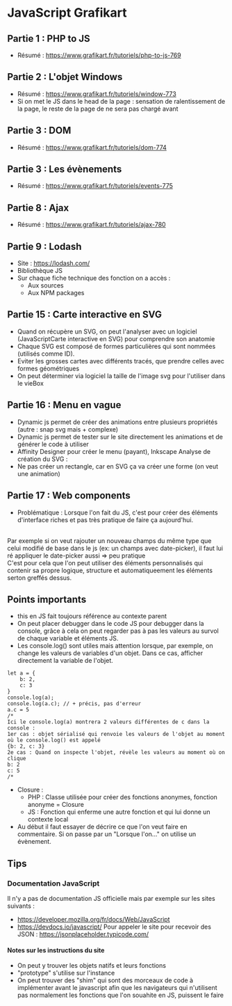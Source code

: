 # JavaScript Grafikart
## Partie 1 : PHP to JS
- Résumé : https://www.grafikart.fr/tutoriels/php-to-js-769

## Partie 2 : L'objet Windows
- Résumé : https://www.grafikart.fr/tutoriels/window-773
- Si on met le JS dans le head de la page : sensation de ralentissement de la page, le reste de la page de ne sera pas chargé avant

## Partie 3 : DOM
- Résumé : https://www.grafikart.fr/tutoriels/dom-774

## Partie 3 : Les évènements
- Résumé : https://www.grafikart.fr/tutoriels/events-775

## Partie 8 : Ajax
- Résumé : https://www.grafikart.fr/tutoriels/ajax-780

## Partie 9 : Lodash
- Site : https://lodash.com/
- Bibliothèque JS
- Sur chaque fiche technique des fonction on a accès :
    - Aux sources
    - Aux NPM packages

## Partie 15 : Carte interactive en SVG
- Quand on récupère un SVG, on peut l'analyser avec un logiciel (JavaScriptCarte interactive en SVG) pour comprendre son anatomie
- Chaque SVG est composé de formes particulières qui sont nommées (utilisés comme ID).
- Eviter les grosses cartes avec différents tracés, que prendre celles avec formes géométriques
- On peut déterminer via logiciel la taille de l'image svg pour l'utiliser dans le vieBox

## Partie 16 : Menu en vague
- Dynamic js permet de créer des animations entre plusieurs propriétés (autre : snap svg mais + complexe)
- Dynamic js permet de tester sur le site directement les animations et de générer le code à utiliser
- Affinity Designer pour créer le menu (payant), Inkscape
Analyse de création du SVG :
- Ne pas créer un rectangle, car en SVG ça va créer une forme (on veut une animation)

## Partie 17 : Web components
- Problématique :
Lorsque l'on fait du JS, c'est pour créer des éléments d'interface riches et pas très pratique de faire ça aujourd'hui.
<br>
Par exemple si on veut rajouter un nouveau champs du même type que celui modifié de base dans le js (ex: un champs avec date-picker), il faut lui ré appliquer le date-picker aussi => peu pratique
<br>
C'est pour cela que l'on peut utiliser des éléments personnalisés qui contenir sa propre logique, structure et automatiqueement les éléments serton greffés dessus.


## Points importants
- this en JS fait toujours référence au contexte parent
- On peut placer debugger dans le code JS pour debugger dans la console, grâce à cela on peut regarder pas à pas les valeurs au survol de chaque variable et éléments JS. 
- Les console.log() sont utiles mais attention lorsque, par exemple, on change les valeurs de variables d'un objet. Dans ce cas, afficher directement la variable de l'objet.
```JS
let a = {
    b: 2,
    c: 3
}
console.log(a);
console.log(a.c); // + précis, pas d'erreur
a.c = 5
/*
Ici le console.log(a) montrera 2 valeurs différentes de c dans la console :
1er cas : objet sérialisé qui renvoie les valeurs de l'objet au moment où le console.log() est appelé
{b: 2, c: 3}
2e cas : Quand on inspecte l'objet, révèle les valeurs au moment où on clique
b: 2
c: 5
/*
```
- Closure :
    - PHP : Classe utilisée pour créer des fonctions anonymes, fonction anonyme = Closure
    - JS : Fonction qui enferme une autre fonction et qui lui donne un contexte local
- Au début il faut essayer de décrire ce que l'on veut faire en commentaire. Si on passe par un "Lorsque l'on..." on utilise un évènement.

## Tips
### Documentation JavaScript
Il n'y a pas de documentation JS officielle mais par exemple sur les sites suivants :
- https://developer.mozilla.org/fr/docs/Web/JavaScript
- https://devdocs.io/javascript/
Pour appeler le site pour recevoir des JSON : https://jsonplaceholder.typicode.com/

#### Notes sur les instructions du site
- On peut y trouver les objets natifs et leurs fonctions
- "prototype" s'utilise sur l'instance
- On peut trouver des "shim" qui sont des morceaux de code à implémenter avant le javascript afin que les navigateurs qui n'utilisent pas normalement les fonctions que l'on souahite en JS, puissent le faire